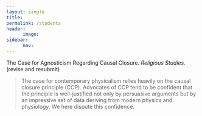 ```yaml
---
layout: single
title: 
permalink: /students
header:
      image: 
sidebar: 
      nav: 
--- 
```




The Case for Agnosticism Regarding Causal Closure. *Religious Studies.* (revise and resubmit)

> The case for contemporary physicalism relies heavily on the causal closure principle (CCP). Advocates of CCP tend to be confident that the principle is well-justified not only by persuasive arguments but by an impressive set of data deriving from modern physics and physiology. We here dispute this confidence. 
